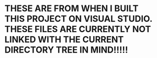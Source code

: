 # THESE ARE FROM WHEN I BUILT THIS PROJECT ON VISUAL STUDIO. THESE FILES ARE CURRENTLY NOT LINKED WITH THE CURRENT DIRECTORY TREE IN MIND!!!!!